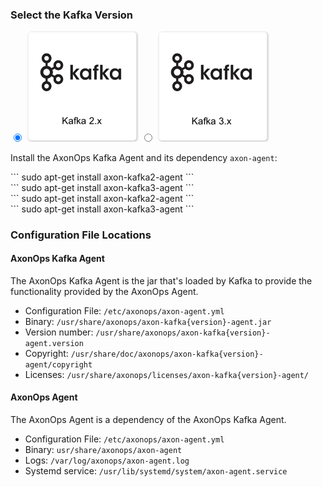 

<h3>Select the Kafka Version</h3>
<label>
  <input type="radio" id="Kafka20" name="kafkaFamily" onChange="updateKafka()" checked=true />
  <img src="/get_started/kafka20.png" class="skip-lightbox" width="180px">
</label>
<label>
  <input type="radio" id="Kafka30" name="kafkaFamily" onChange="updateKafka()" />
  <img src="/get_started/kafka30.png" class="skip-lightbox" width="180px">
</label>

<h3 style="display: none;">Select the Java Version.</h3>
<label style="display: none;">
  <input type="radio" id="Java" name="kjavaFamily" onChange="updateKJava()" checked=true />
  <img id="KJavaimg" src="/get_started/java.png" class="skip-lightbox" width="180px">
</label>
<!-- <label>
  <input type="radio" id="Java17" name="kjavaFamily" onChange="updateKJava()" />
  <img id="KJava17img" src="/get_started/Java_17.png" class="skip-lightbox" width="180px">
</label> -->

Install the AxonOps Kafka Agent and its dependency `axon-agent`:

<!-- Debian -->
<div id="DebianKafka20JavaDiv" class="kafka">
  ```
  sudo apt-get install axon-kafka2-agent
  ```
</div>
<div id="DebianKafka30JavaDiv" class="kafka">
  ```
  sudo apt-get install axon-kafka3-agent
  ```
</div>
<!-- Debian Java17 -->
<div id="DebianKafka20Java17Div" class="kafka">
  ```
  sudo apt-get install axon-kafka2-agent
  ```
</div>
<div id="DebianKafka30Java17Div" class="kafka">
  ```
  sudo apt-get install axon-kafka3-agent
  ```
</div>
<!-- RedHat -->
<div id="RedHatKafka20JavaDiv" class="kafka" style="display:none">
  ```
  sudo yum install axon-kafka2-agent
  ```
</div>
<div id="RedHatKafka30JavaDiv" class="kafka" style="display:none">
  ```
  sudo yum install axon-kafka3-agent
  ```
</div>
<!-- RedHat Java17 -->
<div id="RedHatKafka20Java17Div" class="kafka" style="display:none">
  ```
  sudo yum install axon-kafka2-agent
  ```
</div>
<div id="RedHatKafka30Java17Div" class="kafka" style="display:none">
  ```
  sudo yum install axon-kafka3-agent
  ```
</div>

### Configuration File Locations

#### AxonOps Kafka Agent

The AxonOps Kafka Agent is the jar that's loaded by Kafka to provide the functionality
provided by the AxonOps Agent.

- Configuration File: `/etc/axonops/axon-agent.yml`
- Binary: `/usr/share/axonops/axon-kafka{version}-agent.jar`
- Version number: `/usr/share/axonops/axon-kafka{version}-agent.version`
- Copyright: `/usr/share/doc/axonops/axon-kafka{version}-agent/copyright`
- Licenses: `/usr/share/axonops/licenses/axon-kafka{version}-agent/`

#### AxonOps Agent

The AxonOps Agent is a dependency of the AxonOps Kafka Agent.

- Configuration File: `/etc/axonops/axon-agent.yml`
- Binary: `usr/share/axonops/axon-agent`
- Logs: `/var/log/axonops/axon-agent.log`
- Systemd service: `/usr/lib/systemd/system/axon-agent.service`

